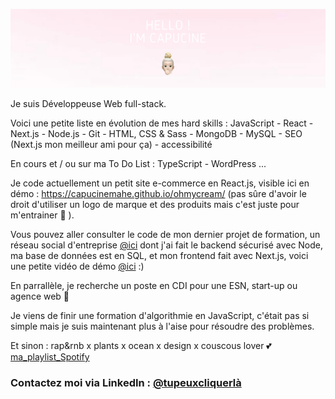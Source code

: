 ![Banner](https://github.com/capucinemahe/capucinemahe/blob/main/avatarGitHub.png?raw=true)

Je suis Développeuse Web full-stack.

Voici une petite liste en évolution de mes hard skills : 
JavaScript - React - Next.js - Node.js - Git - HTML, CSS & Sass - MongoDB - MySQL - SEO (Next.js mon meilleur ami pour ça) - accessibilité

En cours et / ou sur ma To Do List :
TypeScript - WordPress ...

Je code actuellement un petit site e-commerce en React.js, visible ici en démo : https://capucinemahe.github.io/ohmycream/  (pas sûre d'avoir le droit d'utiliser un logo de marque et des produits mais c'est juste pour m'entrainer 🤫 ).

Vous pouvez aller consulter le code de mon dernier projet de formation, un réseau social d'entreprise [@ici](https://github.com/capucinemahe/groupomania_pink) dont j'ai fait le backend sécurisé avec Node, ma base de données est en SQL, et mon frontend fait avec Next.js, voici une petite vidéo de démo [@ici](https://youtu.be/svVRu20P7eQ) :)

En parrallèle, je recherche un poste en CDI pour une ESN, start-up ou agence web 🚀

Je viens de finir une formation d'algorithmie en JavaScript, c'était pas si simple mais je suis maintenant plus à l'aise pour résoudre des problèmes.

Et sinon : rap&rnb x plants x ocean x design x couscous lover 💕  [ma_playlist_Spotify](https://open.spotify.com/playlist/65Put9Tz3orQZdVpCutmXO?si=ac15cc8578a9423d)

### Contactez moi via LinkedIn : [@tupeuxcliquerlà](https://www.linkedin.com/in/capucinemahe/)
